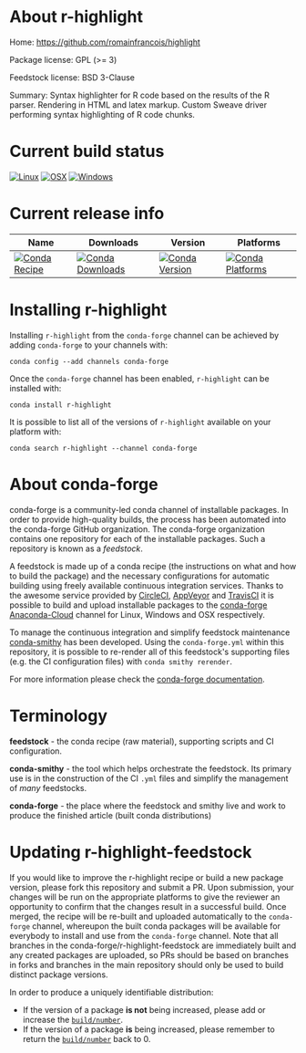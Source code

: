 About r-highlight
=================

Home: https://github.com/romainfrancois/highlight

Package license: GPL (>= 3)

Feedstock license: BSD 3-Clause

Summary: Syntax highlighter for R code based  on the results of the R parser. Rendering in HTML and latex  markup. Custom Sweave driver performing syntax highlighting  of R code chunks.



Current build status
====================

[![Linux](https://img.shields.io/circleci/project/github/conda-forge/r-highlight-feedstock/master.svg?label=Linux)](https://circleci.com/gh/conda-forge/r-highlight-feedstock)
[![OSX](https://img.shields.io/travis/conda-forge/r-highlight-feedstock/master.svg?label=macOS)](https://travis-ci.org/conda-forge/r-highlight-feedstock)
[![Windows](https://img.shields.io/appveyor/ci/conda-forge/r-highlight-feedstock/master.svg?label=Windows)](https://ci.appveyor.com/project/conda-forge/r-highlight-feedstock/branch/master)

Current release info
====================

| Name | Downloads | Version | Platforms |
| --- | --- | --- | --- |
| [![Conda Recipe](https://img.shields.io/badge/recipe-r--highlight-green.svg)](https://anaconda.org/conda-forge/r-highlight) | [![Conda Downloads](https://img.shields.io/conda/dn/conda-forge/r-highlight.svg)](https://anaconda.org/conda-forge/r-highlight) | [![Conda Version](https://img.shields.io/conda/vn/conda-forge/r-highlight.svg)](https://anaconda.org/conda-forge/r-highlight) | [![Conda Platforms](https://img.shields.io/conda/pn/conda-forge/r-highlight.svg)](https://anaconda.org/conda-forge/r-highlight) |

Installing r-highlight
======================

Installing `r-highlight` from the `conda-forge` channel can be achieved by adding `conda-forge` to your channels with:

```
conda config --add channels conda-forge
```

Once the `conda-forge` channel has been enabled, `r-highlight` can be installed with:

```
conda install r-highlight
```

It is possible to list all of the versions of `r-highlight` available on your platform with:

```
conda search r-highlight --channel conda-forge
```


About conda-forge
=================

conda-forge is a community-led conda channel of installable packages.
In order to provide high-quality builds, the process has been automated into the
conda-forge GitHub organization. The conda-forge organization contains one repository
for each of the installable packages. Such a repository is known as a *feedstock*.

A feedstock is made up of a conda recipe (the instructions on what and how to build
the package) and the necessary configurations for automatic building using freely
available continuous integration services. Thanks to the awesome service provided by
[CircleCI](https://circleci.com/), [AppVeyor](http://www.appveyor.com/)
and [TravisCI](https://travis-ci.org/) it is possible to build and upload installable
packages to the [conda-forge](https://anaconda.org/conda-forge)
[Anaconda-Cloud](http://docs.anaconda.org/) channel for Linux, Windows and OSX respectively.

To manage the continuous integration and simplify feedstock maintenance
[conda-smithy](http://github.com/conda-forge/conda-smithy) has been developed.
Using the ``conda-forge.yml`` within this repository, it is possible to re-render all of
this feedstock's supporting files (e.g. the CI configuration files) with ``conda smithy rerender``.

For more information please check the [conda-forge documentation](https://conda-forge.org/docs/).

Terminology
===========

**feedstock** - the conda recipe (raw material), supporting scripts and CI configuration.

**conda-smithy** - the tool which helps orchestrate the feedstock.
                   Its primary use is in the construction of the CI ``.yml`` files
                   and simplify the management of *many* feedstocks.

**conda-forge** - the place where the feedstock and smithy live and work to
                  produce the finished article (built conda distributions)


Updating r-highlight-feedstock
==============================

If you would like to improve the r-highlight recipe or build a new
package version, please fork this repository and submit a PR. Upon submission,
your changes will be run on the appropriate platforms to give the reviewer an
opportunity to confirm that the changes result in a successful build. Once
merged, the recipe will be re-built and uploaded automatically to the
`conda-forge` channel, whereupon the built conda packages will be available for
everybody to install and use from the `conda-forge` channel.
Note that all branches in the conda-forge/r-highlight-feedstock are
immediately built and any created packages are uploaded, so PRs should be based
on branches in forks and branches in the main repository should only be used to
build distinct package versions.

In order to produce a uniquely identifiable distribution:
 * If the version of a package **is not** being increased, please add or increase
   the [``build/number``](http://conda.pydata.org/docs/building/meta-yaml.html#build-number-and-string).
 * If the version of a package **is** being increased, please remember to return
   the [``build/number``](http://conda.pydata.org/docs/building/meta-yaml.html#build-number-and-string)
   back to 0.